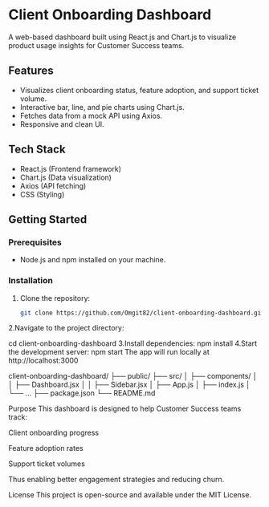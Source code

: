 # Client Onboarding Dashboard

A web-based dashboard built using React.js and Chart.js to visualize product usage insights for Customer Success teams.

## Features
- Visualizes client onboarding status, feature adoption, and support ticket volume.
- Interactive bar, line, and pie charts using Chart.js.
- Fetches data from a mock API using Axios.
- Responsive and clean UI.

## Tech Stack
- React.js (Frontend framework)
- Chart.js (Data visualization)
- Axios (API fetching)
- CSS (Styling)

## Getting Started

### Prerequisites
- Node.js and npm installed on your machine.

### Installation
1. Clone the repository:
   ```bash
   git clone https://github.com/Omgit82/client-onboarding-dashboard.git


2.Navigate to the project directory:

cd client-onboarding-dashboard
3.Install dependencies:
npm install
4.Start the development server:
npm start
The app will run locally at http://localhost:3000

client-onboarding-dashboard/
├── public/
├── src/
│   ├── components/
│   │   ├── Dashboard.jsx
│   │   ├── Sidebar.jsx
│   ├── App.js
│   ├── index.js
│   └── ...
├── package.json
└── README.md

Purpose
This dashboard is designed to help Customer Success teams track:

Client onboarding progress

Feature adoption rates

Support ticket volumes

Thus enabling better engagement strategies and reducing churn.

License
This project is open-source and available under the MIT License.


